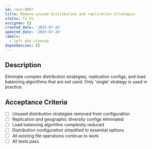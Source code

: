 ```yaml
---
id: task-0007
title: Remove unused distribution and replication strategies
status: To Do
assignee: []
created_date: '2025-07-20'
updated_date: '2025-07-20'
labels:
  - ipfs pkg cleanup
dependencies: []
---
```


## Description

Eliminate complex distribution strategies, replication configs, and load balancing algorithms that are not used. Only 'single' strategy is used in practice.

## Acceptance Criteria

- [ ] Unused distribution strategies removed from configuration
- [ ] Replication and geographic diversity configs eliminated
- [ ] Load balancing algorithm complexity reduced
- [ ] Distribution configuration simplified to essential options
- [ ] All existing file operations continue to work
- [ ] All tests pass
